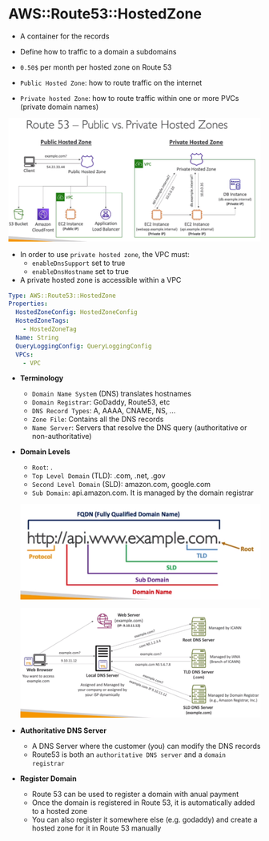 # AWS::Route53::HostedZone

- A container for the records
- Define how to traffic to a domain a subdomains
- `0.50$` per month per hosted zone on Route 53

- `Public Hosted Zone`: how to route traffic on the internet
- `Private hosted Zone`: how to route traffic within one or more PVCs (private domain names)

![DNS Zones](../../../images/dns-zone.png)

- In order to use `private hosted zone`, the VPC must:
  - `enableDnsSupport` set to true
  - `enableDnsHostname` set to true
- A private hosted zone is accessible within a VPC

```yaml
Type: AWS::Route53::HostedZone
Properties:
  HostedZoneConfig: HostedZoneConfig
  HostedZoneTags:
    - HostedZoneTag
  Name: String
  QueryLoggingConfig: QueryLoggingConfig
  VPCs:
    - VPC
```

- **Terminology**

  - `Domain Name System` (DNS) translates hostnames
  - `Domain Registrar`: GoDaddy, Route53, etc
  - `DNS Record Types`: A, AAAA, CNAME, NS, ...
  - `Zone File`: Contains all the DNS records
  - `Name Server`: Servers that resolve the DNS query (authoritative or non-authoritative)

- **Domain Levels**

  - `Root`: .
  - `Top Level Domain` (TLD): .com, .net, .gov
  - `Second Level Domain` (SLD): amazon.com, google.com
  - `Sub Domain`: api.amazon.com. It is managed by the domain registrar

  ![Domain Name](../../../images/domain-name.png)

  ![DNS Flow](../../../images/dns-flow.png)

- **Authoritative DNS Server**

  - A DNS Server where the customer (you) can modify the DNS records
  - Route53 is both an `authoritative DNS server` and a `domain registrar`

- **Register Domain**

  - Route 53 can be used to register a domain with anual payment
  - Once the domain is registered in Route 53, it is automatically added to a hosted zone
  - You can also register it somewhere else (e.g. godaddy) and create a hosted zone for it in Route 53 manually

